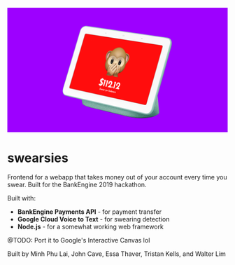 

![Swearsies](https://github.com/waltzaround/swearsies/blob/master/header.png?raw=true "Swearsies")


# swearsies


Frontend for a webapp that takes money out of your account every time you swear. Built for the BankEngine 2019 hackathon.

Built with:
- **BankEngine Payments API** - for payment transfer
- **Google Cloud Voice to Text** - for swearing detection
- **Node.js** - for a somewhat working web framework

@TODO: Port it to Google's Interactive Canvas lol

Built by Minh Phu Lai, John Cave, Essa Thaver, Tristan Kells, and Walter Lim

